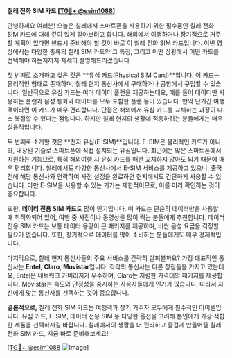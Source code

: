 **칠레 전화 SIM 카드 [[TG💪+ @esim1088](https://t.me/s/esim1088)]**

안녕하세요 여러분! 오늘은 칠레에서 스마트폰을 사용하기 위한 필수품인 칠레 전화 SIM 카드에 대해 깊이 있게 알아보려고 합니다. 해외에서 여행하거나 장기적으로 거주할 계획이 있다면 반드시 준비해야 할 것이 바로 이 칠레 전화 SIM 카드입니다. 이번 영상에서는 다양한 종류의 칠레 SIM 카드와 그 특징, 그리고 어떤 상황에서 어떤 카드를 선택해야 하는지까지 자세히 설명해드리겠습니다.

첫 번째로 소개하고 싶은 것은 **유심 카드(Physical SIM Card)**입니다. 이 카드는 물리적인 형태로 존재하며, 칠레 현지 통신사에서 구매하거나 공항에서 구입할 수 있습니다. 일반적으로 유심 카드는 여러 데이터 플랜을 제공하는데요, 예를 들어 데이터만 사용하는 플랜과 음성 통화와 데이터를 모두 포함한 플랜 등이 있습니다. 만약 단기간 여행객이라면 이 카드가 매우 편리합니다. 단점은 해외에서 유심 카드를 교체하는 과정이 다소 복잡할 수 있다는 점입니다. 하지만 칠레 현지의 생활에 적응하려는 분들에게는 매우 실용적입니다.

두 번째로 소개할 것은 **전자 유심(E-SIM)**입니다. E-SIM은 물리적인 카드가 아니라, 내장된 기술로 스마트폰에 직접 설치되는 유심입니다. 최근에는 많은 스마트폰에서 지원하는 기능으로, 특히 해외여행 시 유심 카드를 매번 교체하지 않아도 되기 때문에 매우 편리합니다. 칠레에서도 다양한 통신사에서 E-SIM 서비스를 제공하고 있으니, 출국 전에 해당 통신사와 연락하여 사전 설정을 완료하면 현지에서도 간단하게 사용할 수 있습니다. 다만 E-SIM을 사용할 수 있는 기기는 제한적이므로, 이를 미리 확인하는 것이 중요합니다.

또한, **데이터 전용 SIM 카드**도 많이 인기입니다. 이 카드는 단순히 데이터만을 사용할 때 최적화되어 있어, 여행 중 사진이나 동영상을 많이 찍는 분들에게 추천합니다. 데이터 전용 SIM 카드는 보통 데이터 용량이 큰 패키지를 제공하며, 비싼 음성 요금을 걱정할 필요가 없습니다. 또한, 장기적으로 데이터를 많이 소비하는 분들에게도 매우 경제적입니다.

마지막으로, 칠레 현지 통신사들의 주요 서비스를 간략히 살펴볼까요? 가장 대표적인 통신사는 **Entel**, **Claro**, **Movistar**입니다. 각각의 통신사는 다른 장점들을 가지고 있는데요, Entel은 네트워크 커버리지가 우수하며, Claro는 저렴한 가격대의 패키지를 제공합니다. Movistar는 속도와 안정성을 중시하는 사용자들에게 인기가 많습니다. 따라서 자신에게 맞는 통신사를 선택하는 것이 중요합니다.

**결론적으로,** 칠레 전화 SIM 카드는 여행객과 장기 거주자 모두에게 필수적인 아이템입니다. 유심 카드, E-SIM, 데이터 전용 SIM 등 다양한 옵션을 고려해 본인에게 가장 적합한 제품을 선택하시길 바랍니다. 칠레에서의 생활을 더 편리하고 즐겁게 만들어줄 칠레 전화 SIM 카드, 지금 바로 준비해보세요!

[[TG💪+ @esim1088](https://t.me/s/esim1088) ![Image](https://i.postimg.cc/Y0z9fWf4/image.png)]